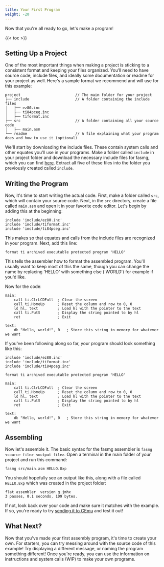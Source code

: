 ```yaml
---
title: Your First Program
weight: -20
---
```


Now that you're all ready to go, let's make a program!

{{< toc >}}

## Setting Up a Project 
One of the most important things when making a project is sticking to a consistent format and keeping your files organized. You'll need to have source code, include files, and ideally some documentation or readme for your project as well. Here's a sample format we recommend and will use for this example:

```Plain
project                         // The main folder for your project
├── include                     // A folder containing the include files
│   ├── ez80.inc
│   ├── ti84pceg.inc
│   ├── tiformat.inc
├── src                         // A folder containing all your source code
│   ├── main.asm
└── readme                      // A file explaining what your program does and how to use it (optional)
```

We'll start by downloading the include files. These contain system calls and other equates you'll use in your programs. Make a folder called `include` in your project folder and download the necessary include files for fasmg, which you can find [here](../../other/includes). Extract all five of these files into the folder you previously created called `include`.

## Writing the Program

Now, it's time to start writing the actual code. First, make a folder called `src`, which will contain your source code. Next, in the `src` directory, create a file called `main.asm` and open it in your favorite code editor. Let's begin by adding this at the beginning:

```Plain
include 'include/ez80.inc'
include 'include/tiformat.inc'
include 'include/ti84pceg.inc'
```

This makes so that equates and calls from the include files are recognized in your program. Next, add this line:

```Plain
format ti archived executable protected program 'HELLO'
```

This tells the assembler how to format the assembled program. You'll usually want to keep most of this the same, though you can change the name by replacing 'HELLO' with something else ('WORLD') for example if you'd like.

Now for the code:

```Plain
main:
    call ti.ClrLCDFull  ; Clear the screen
    call ti.HomeUp      ; Reset the column and row to 0, 0
    ld hl, text         ; Load hl with the pointer to the text
    call ti.PutS        ; Display the string pointed to by hl
    ret                 ; Exit

text:
    db "Hello, world!", 0   ; Store this string in memory for whatever we want
```

If you've been following along so far, your program should look something like this:

```Plain
include 'include/ez80.inc'
include 'include/tiformat.inc'
include 'include/ti84pceg.inc'

format ti archived executable protected program 'HELLO'

main:
    call ti.ClrLCDFull  ; Clear the screen
    call ti.HomeUp      ; Reset the column and row to 0, 0
    ld hl, text         ; Load hl with the pointer to the text
    call ti.PutS        ; Display the string pointed to by hl
    ret                 ; Exit

text:
    db "Hello, world!", 0   ; Store this string in memory for whatever we want
```

## Assembling

Now let's assemble it. The basic syntax for the fasmg assembler is `fasmg <source file> <output file>`. Open a terminal in the main folder of your project and run this command:

```Plain
fasmg src/main.asm HELLO.8xp
```

You should hopefully see an output like this, along with a file called `HELLO.8xp` which was created in the project folder:

```Plain
flat assembler  version g.jmhx
3 passes, 0.1 seconds, 109 bytes.
```

If not, look back over your code and make sure it matches with the example. If so, you're ready to try [sending it to CEmu](../testing-programs-with-cemu) and test it out!

## What Next?
Now that you've made your first assembly program, it's time to create your own. For starters, you can try messing around with the source code of this example! Try displaying a different message, or naming the program something different! Once you're ready, you can use the information on instructions and system calls (WIP) to make your own programs.
